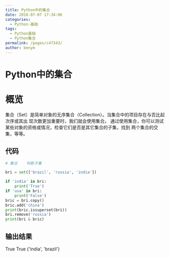 ```yaml
---
title: Python中的集合
date: 2018-07-07 17:34:06
categories: 
  - Python-基础
tags: 
  - Python基础
  - Python集合
permalink: /pages/c47343/
author: benym
---
```


# Python中的集合

# 概览

集合（Set）是简单对象的无序集合（Collection）。当集合中的项目存在与否比起次序或其出
现次数更加重要时，我们就会使用集合。
通过使用集合，你可以测试某些对象的资格或情况，检查它们是否是其它集合的子集，找到
两个集合的交集，等等。

## 代码

```python
# 集合    判断子集

bri = set(['brazil', 'russia', 'india'])

if 'india' in bri:
    print('True')
if 'usa' in bri:
    print('False')
bric = bri.copy()
bric.add('china')
print(bric.issuperset(bri))
bri.remove('russia')
print(bri & bric)
```

## 输出结果

True
True
{'india', 'brazil'}
